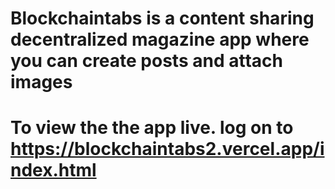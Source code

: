 # Blockchaintabs is a content sharing decentralized magazine app where you can create posts and attach images
# To view the the app live. log on to https://blockchaintabs2.vercel.app/index.html

